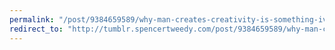 ```yaml
---
permalink: "/post/9384659589/why-man-creates-creativity-is-something-ive"
redirect_to: "http://tumblr.spencertweedy.com/post/9384659589/why-man-creates-creativity-is-something-ive"
---
```


